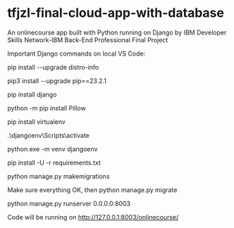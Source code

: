 # tfjzl-final-cloud-app-with-database
An onlinecourse app built with Python running on Django by IBM Developer Skills Network-IBM Back-End Professional Final Project

Important Django commands on local VS Code:

pip install --upgrade distro-info

pip3 install --upgrade pip==23.2.1

pip install django

python -m pip install Pillow

pip install virtualenv

 .\djangoenv\Scripts\activate

python.exe -m venv djangoenv 

pip install -U -r requirements.txt

python manage.py makemigrations

Make sure everything OK, then 
python manage.py migrate

python manage.py runserver 0.0.0.0:8003

Code will be running on 
http://127.0.0.1:8003/onlinecourse/
